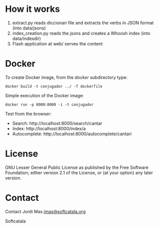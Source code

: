 
# How it works

1. extract.py reads diccionari file and extracts the verbs in JSON format (into data/jsons)
2. index_creation.py reads the jsons and creates a Whoosh index (into data/indexdir)
3. Flash application at web/ serves the content

#  Docker

To create Docker image, from the <em>docker</em> subdirectory type:

``docker build -t conjugador ../ -f dockerfile``

Simple execution of the Docker image:

``docker run -p 8000:8000 -i -t conjugador``

Test from the browser:
* Search: http://localhost:8000/search/cantar
* Index: http://localhost:8000/index/a
* Autocomplete: http://localhost:8000/autocomplete/cantari

# License

GNU Lesser General Public License as published by the Free Software Foundation; either
version 2.1 of the License, or (at your option) any later version.

# Contact

Contact Jordi Mas <jmas@softcatala.org>

Softcatala
